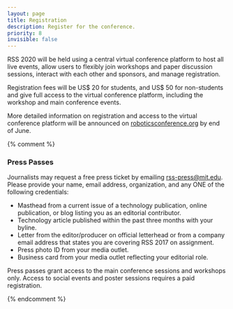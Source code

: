 ```yaml
---
layout: page
title: Registration
description: Register for the conference.
priority: 8
invisible: false
---
```


RSS 2020 will be held using a central virtual conference platform to
host all live events, allow users to flexibly join workshops and paper
discussion sessions, interact with each other and sponsors, and manage
registration.

Registration fees will be US$ 20 for students, and US$ 50 for
non-students and give full access to the virtual conference platform,
including the workshop and main conference events.

More detailed information on registration and access to the virtual
conference platform will be announced on [roboticsconference.org](https://roboticsconference.org) by end
of June.

{% comment %}
### Press Passes

Journalists may request a free press ticket by
emailing [rss-press@mit.edu](mailto:rss-press@mit.edu). Please provide your
name, email address, organization, and any ONE of the following credentials:

- Masthead from a current issue of a technology publication, online publication,
  or blog listing you as an editorial contributor.
- Technology article published within the past three months with your byline.
- Letter from the editor/producer on official letterhead or from a company email
  address that states you are covering RSS 2017 on assignment.
- Press photo ID from your media outlet.
- Business card from your media outlet reflecting your editorial role.

Press passes grant access to the main conference sessions and workshops only.
Access to social events and poster sessions requires a paid registration.

{% endcomment %}

